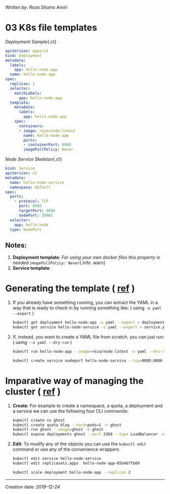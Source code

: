 _Written by: Reza Shams Amiri_
# 03 K8s file templates

_Deployment Sample_{.ct}
``` yml
apiVersion: apps/v1
kind: Deployment
metadata:
  labels:
    app: hello-node-app
  name: hello-node-app
spec:
  replicas: 1
  selector:
    matchLabels:
      app: hello-node-app
  template:
    metadata:
      labels:
        app: hello-node-app
    spec:
      containers:
      - image: reza/node:latest
        name: hello-node-app
        ports:
        - containerPort: 8080
        imagePullPolicy: Never
```
_Node Service Skeleton_{.ct}
``` yml
kind: Service
apiVersion: v1
metadata:
  name: hello-node-service
  namespace: default
spec:
  ports:
    - protocol: TCP
      port: 8080
      targetPort: 8080
      nodePort: 30001
  selector:
    app: hello-node
  type: NodePort
```
## Notes:
1. **Deployment template**:
    _For using your own docker files this property is needed `imagePullPolicy: Never`_{.info .warn}
2. **Service template**:

# Generating the template ( [ref][UKTJAYFH] )
1. If you already have something running, you can extract the YAML in a way that is ready to check in by running something like: ( using `-o yaml --export` )
   ``` sh
   kubectl get deployment hello-node-app -o yaml --export > deployment.yaml
   kubectl get service hello-node-service -o yaml --export > service.yaml
   ```
2. If, instead, you want to create a YAML file from scratch, you can just run: ( using `--o yaml --dry-run` )
   ``` sh
   kubectl run hello-node-app --image=reza/node:latest -o yaml --dry-run > deployment.yaml
   
   kubectl create service nodeport hello-node-service --tcp=8080:8080 --node-port=3001 -o yaml --dry-run > service.yaml
   ```

# Imparative way of managing the cluster ( [ref][IDAAFKTBPM] )
1. **Create**:
    For example to create a namespace, a quota, a deployment and a service we can use the following four CLI commands:
    ``` sh
    kubectl create ns ghost
    kubectl create quota blog --hard=pods=1 -n ghost
    kubectl run ghost --image=ghost -n ghost
    kubectl expose deployments ghost --port 2368 --type LoadBalancer -n ghost
    ```
1. **Edit**:
    To modify any of the objects you can use the `kubectl edit` command or use any of the convenience wrappers
    ``` sh
    kubectl edit service hello-node-service
    kubectl edit replicasets.apps  hello-node-app-85b4b7fb69

    kubectl scale deployment hello-node-app --replicas 2
    ```


* * *
Creation date: _2019-12-24_

[UKTJAYFH]: https://blog.heptio.com/using-kubectl-to-jumpstart-a-yaml-file-heptioprotip-6f5b8a63a3ea
[IDAAFKTBPM]: https://medium.com/bitnami-perspectives/imperative-declarative-and-a-few-kubectl-tricks-9d6deabdde